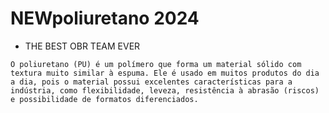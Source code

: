 # NEWpoliuretano 2024

* THE BEST OBR TEAM EVER

`O poliuretano (PU) é um polímero que forma um material sólido com textura muito similar à espuma. Ele é usado em muitos produtos do dia a dia, pois o material possui excelentes características para a indústria, como flexibilidade, leveza, resistência à abrasão (riscos) e possibilidade de formatos diferenciados.`
